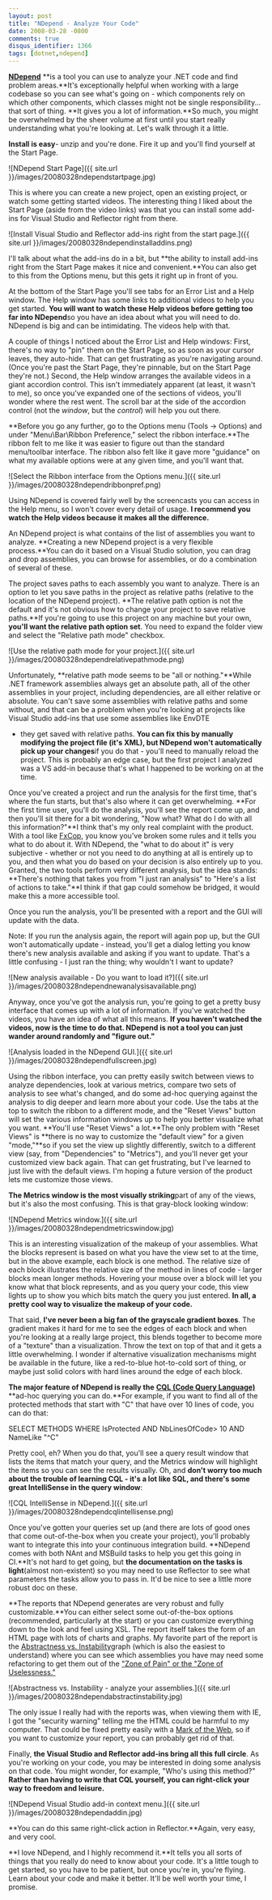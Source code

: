 ```yaml
---
layout: post
title: "NDepend - Analyze Your Code"
date: 2008-03-28 -0800
comments: true
disqus_identifier: 1366
tags: [dotnet,ndepend]
---
```

[**NDepend**](http://www.ndepend.com) **is a tool you can use to analyze
your .NET code and find problem areas.**It's exceptionally helpful when
working with a large codebase so you can see what's going on - which
components rely on which other components, which classes might not be
single responsibility... that sort of thing. **It gives you a lot of
information.**So much, you might be overwhelmed by the sheer volume at
first until you start really understanding what you're looking at. Let's
walk through it a little.

**Install is easy**- unzip and you're done. Fire it up and you'll find
yourself at the Start Page.

![NDepend Start
Page]({{ site.url }}/images/20080328ndependstartpage.jpg)

This is where you can create a new project, open an existing project, or
watch some getting started videos. The interesting thing I liked about
the Start Page (aside from the video links) was that you can install
some add-ins for Visual Studio and Reflector right from there.

![Install Visual Studio and Reflector add-ins right from the start
page.]({{ site.url }}/images/20080328ndependinstalladdins.png)

I'll talk about what the add-ins do in a bit, but **the ability to
install add-ins right from the Start Page makes it nice and
convenient.**You can also get to this from the Options menu, but this
gets it right up in front of you.

At the bottom of the Start Page you'll see tabs for an Error List and a
Help window. The Help window has some links to additional videos to help
you get started. **You will want to watch these Help videos before
getting too far into NDepend**so you have an idea about what you will
need to do. NDepend is big and can be intimidating. The videos help with
that.

A couple of things I noticed about the Error List and Help windows:
First, there's no way to "pin" them on the Start Page, so as soon as
your cursor leaves, they auto-hide. That can get frustrating as you're
navigating around. (Once you're past the Start Page, they're pinnable,
but on the Start Page they're not.) Second, the Help window arranges the
available videos in a giant accordion control. This isn't immediately
apparent (at least, it wasn't to me), so once you've expanded one of the
sections of videos, you'll wonder where the rest went. The scroll bar at
the side of the accordion control (not the *window*, but the *control*)
will help you out there.

**Before you go any further, go to the Options menu (Tools -\> Options)
and under "Menu\\Bar\\Ribbon Preference," select the ribbon
interface.**The ribbon felt to me like it was easier to figure out than
the standard menu/toolbar interface. The ribbon also felt like it gave
more "guidance" on what my available options were at any given time, and
you'll want that.

![Select the Ribbon interface from the Options
menu.]({{ site.url }}/images/20080328ndependribbonpref.png)

Using NDepend is covered fairly well by the screencasts you can access
in the Help menu, so I won't cover every detail of usage. **I recommend
you watch the Help videos because it makes all the difference.**

An NDepend project is what contains of the list of assemblies you want
to analyze. **Creating a new NDepend project is a very flexible
process.**You can do it based on a Visual Studio solution, you can drag
and drop assemblies, you can browse for assemblies, or do a combination
of several of these.

The project saves paths to each assembly you want to analyze. There is
an option to let you save paths in the project as relative paths
(relative to the location of the NDepend project). **The relative path
option is not the default and it's not obvious how to change your
project to save relative paths.**If you're going to use this project on
any machine but your own, **you'll want the relative path option set**.
You need to expand the folder view and select the "Relative path mode"
checkbox.

![Use the relative path mode for your
project.]({{ site.url }}/images/20080328ndependrelativepathmode.png)

Unfortunately, **relative path mode seems to be "all or nothing."**While
.NET framework assemblies always get an absolute path, all of the other
assemblies in your project, including dependencies, are all either
relative or absolute. You can't save some assemblies with relative paths
and some without, and that can be a problem when you're looking at
projects like Visual Studio add-ins that use some assemblies like EnvDTE

- they get saved with relative paths. **You can fix this by manually
modifying the project file (it's XML), but NDepend won't automatically
pick up your changes**if you do that - you'll need to manually reload
the project. This is probably an edge case, but the first project I
analyzed was a VS add-in because that's what I happened to be working on
at the time.

Once you've created a project and run the analysis for the first time,
that's where the fun starts, but that's also where it can get
overwhelming. **For the first time user, you'll do the analysis, you'll
see the report come up, and then you'll sit there for a bit wondering,
"Now what? What do I do with all this information?"**I think that's my
only real complaint with the product. With a tool like
[FxCop](http://blogs.msdn.com/fxcop/), you know you've broken some rules
and it tells you what to do about it. With NDepend, the "what to do
about it" is very subjective - whether or not you need to do anything at
all is entirely up to you, and then what you do based on your decision
is also entirely up to you. Granted, the two tools perform very
different analysis, but the idea stands: **There's nothing that takes
you from "I just ran analysis" to "Here's a list of actions to take."**I
think if that gap could somehow be bridged, it would make this a more
accessible tool.

Once you run the analysis, you'll be presented with a report and the GUI
will update with the data.

Note: If you run the analysis again, the report will again pop up, but
the GUI won't automatically update - instead, you'll get a dialog
letting you know there's new analysis available and asking if you want
to update. That's a little confusing - I just ran the thing; why
wouldn't I want to update?

![New analysis available - Do you want to load
it?]({{ site.url }}/images/20080328ndependnewanalysisavailable.png)

Anyway, once you've got the analysis run, you're going to get a pretty
busy interface that comes up with a lot of information. If you've
watched the videos, you have an idea of what all this means. **If you
haven't watched the videos, now is the time to do that. NDepend is not a
tool you can just wander around randomly and "figure out."**

![Analysis loaded in the NDepend
GUI.]({{ site.url }}/images/20080328ndependfullscreen.jpg)

Using the ribbon interface, you can pretty easily switch between views
to analyze dependencies, look at various metrics, compare two sets of
analysis to see what's changed, and do some ad-hoc querying against the
analysis to dig deeper and learn more about your code. Use the tabs at
the top to switch the ribbon to a different mode, and the "Reset Views"
button will set the various information windows up to help you better
visualize what you want. **You'll use "Reset Views" a lot.**The only
problem with "Reset Views" is **there is no way to customize the
"default view" for a given "mode,"**so if you set the view up slightly
differently, switch to a different view (say, from "Dependencies" to
"Metrics"), and you'll never get your customized view back again. That
can get frustrating, but I've learned to just live with the default
views. I'm hoping a future version of the product lets me customize
those views.

**The Metrics window is the most visually striking**part of any of the
views, but it's also the most confusing. This is that gray-block looking
window:

![NDepend Metrics
window.]({{ site.url }}/images/20080328ndependmetricswindow.jpg)

This is an interesting visualization of the makeup of your assemblies.
What the blocks represent is based on what you have the view set to at
the time, but in the above example, each block is one method. The
relative size of each block illustrates the relative size of the method
in lines of code - larger blocks mean longer methods. Hovering your
mouse over a block will let you know what that block represents, and as
you query your code, this view lights up to show you which bits match
the query you just entered. **In all, a pretty cool way to visualize the
makeup of your code.**

That said, **I've never been a big fan of the grayscale gradient
boxes**. The gradient makes it hard for me to see the edges of each
block and when you're looking at a really large project, this blends
together to become more of a "texture" than a visualization. Throw the
text on top of that and it gets a little overwhelming. I wonder if
alternative visualization mechanisms might be available in the future,
like a red-to-blue hot-to-cold sort of thing, or maybe just solid colors
with hard lines around the edge of each block.

**The major feature of NDepend is really the** [**CQL (Code Query
Language)**](http://www.ndepend.com/CQL.htm) **ad-hoc querying you can
do.**For example, if you want to find all of the protected methods that
start with "C" that have over 10 lines of code, you can do that:

SELECT METHODS WHERE IsProtected AND NbLinesOfCode\> 10 AND NameLike
"\^C"

Pretty cool, eh? When you do that, you'll see a query result window that
lists the items that match your query, and the Metrics window will
highlight the items so you can see the results visually. Oh, and **don't
worry too much about the trouble of learning CQL - it's a lot like SQL,
and there's some great IntelliSense in the query window**:

![CQL IntelliSense in
NDepend.]({{ site.url }}/images/20080328ndependcqlintellisense.png)

Once you've gotten your queries set up (and there are lots of good ones
that come out-of-the-box when you create your project), you'll probably
want to integrate this into your continuous integration build. **NDepend
comes with both NAnt and MSBuild tasks to help you get this going in
CI.**It's not hard to get going, but **the documentation on the tasks is
light**(almost non-existent) so you may need to use Reflector to see
what parameters the tasks allow you to pass in. It'd be nice to see a
little more robust doc on these.

**The reports that NDepend generates are very robust and fully
customizable.**You can either select some out-of-the-box options
(recommended, particularly at the start) or you can customize everything
down to the look and feel using XSL. The report itself takes the form of
an HTML page with lots of charts and graphs. My favorite part of the
report is the [Abstractness vs.
Instability](http://www.ndepend.com/Metrics.aspx#MetricsOnAssemblies)graph
(which is also the easiest to understand) where you can see which
assemblies you have may need some refactoring to get them out of the
["Zone of Pain" or the "Zone of
Uselessness."](http://dotbay.blogspot.com/2006_01_01_archive.html)

![Abstractness vs. Instability - analyze your
assemblies.]({{ site.url }}/images/20080328ndependabstractinstability.jpg)

The only issue I really had with the reports was, when viewing them with
IE, I got the "security warning" telling me the HTML could be harmful to
my computer. That could be fixed pretty easily with a [Mark of the
Web](http://msdn2.microsoft.com/en-us/library/ms537628(VS.85).aspx), so
if you want to customize your report, you can probably get rid of that.

Finally, **the Visual Studio and Reflector add-ins bring all this full
circle**. As you're working on your code, you may be interested in doing
some analysis on that code. You might wonder, for example, "Who's using
this method?" **Rather than having to write that CQL yourself, you can
right-click your way to freedom and leisure.**

![NDepend Visual Studio add-in context
menu.]({{ site.url }}/images/20080328ndependaddin.jpg)

**You can do this same right-click action in Reflector.**Again, very
easy, and very cool.

**I love NDepend, and I highly recommend it.**It tells you all sorts of
things that you really do need to know about your code. It's a little
tough to get started, so you have to be patient, but once you're in,
you're flying. Learn about your code and make it better. It'll be well
worth your time, I promise.
